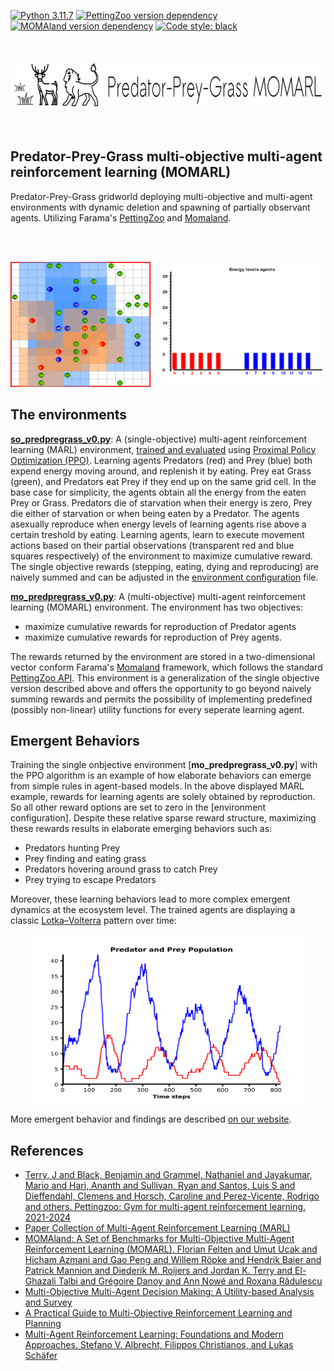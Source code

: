 [![Python 3.11.7](https://img.shields.io/badge/python-3.11.7-blue.svg)](https://www.python.org/downloads/release/python-3117/)
[![PettingZoo version dependency](https://img.shields.io/badge/PettingZoo-v1.24.3-blue)]()
[![MOMAland version dependency](https://img.shields.io/badge/MOMAland-v0.1.1-blue)]()
[![Code style: black](https://img.shields.io/badge/code%20style-black-000000.svg)](https://github.com/psf/black)


</br>
<p align="center">
    <img src="https://github.com/doesburg11/PredPreyGrass/blob/main/assets/images/readme/mo_predpreygrass.png" width="700" height="80"/> 
</p>
</br>

## Predator-Prey-Grass multi-objective multi-agent reinforcement learning (MOMARL)
Predator-Prey-Grass gridworld deploying multi-objective and multi-agent environments with dynamic deletion and spawning of partially observant agents. Utilizing Farama's [PettingZoo](https://pettingzoo.farama.org/) and [Momaland](https://momaland.farama.org/).

</br>
</br>
<p align="center">
    <img src="https://github.com/doesburg11/PredPreyGrass/blob/main/assets/gif/predpreygrass.gif" width="1000" height="200"/>
</p>

## The environments
[**so_predpregrass_v0.py**](https://github.com/doesburg11/PredPreyGrass/tree/main/predpreygrass/envs/_so_predpreygrass_v0): A (single-objective) multi-agent reinforcement learning (MARL) environment, [trained and evaluated](https://github.com/doesburg11/PredPreyGrass/tree/main/predpreygrass/optimizations/so_predpreygrass_v0) using [Proximal Policy Optimization (PPO)](https://stable-baselines3.readthedocs.io/en/master/modules/ppo.html). Learning agents Predators (red) and Prey (blue) both expend energy moving around, and replenish it by eating. Prey eat Grass (green), and Predators eat Prey if they end up on the same grid cell. In the base case for simplicity, the agents obtain all the energy from the eaten Prey or Grass. Predators die of starvation when their energy is zero, Prey die either of starvation or when being eaten by a Predator. The agents asexually reproduce when energy levels of learning agents rise above a certain treshold by eating. Learning agents, learn to execute movement actions based on their partial observations (transparent red and blue squares respectively) of the environment to maximize cumulative reward. The single objective rewards (stepping, eating, dying and reproducing) are naively summed and can be adjusted in the [environment configuration](https://github.com/doesburg11/PredPreyGrass/blob/main/predpreygrass/envs/_so_predpreygrass_v0/config/so_config_predpreygrass.py) file. 

[**mo_predpregrass_v0.py**](https://github.com/doesburg11/PredPreyGrass/tree/main/predpreygrass/envs/_mo_predpreygrass_v0):  A (multi-objective) multi-agent reinforcement learning (MOMARL) environment. The environment has two objectives: 
- maximize cumulative rewards for reproduction of Predator agents
- maximize cumulative rewards for reproduction of Prey agents. 

The rewards returned by the environment are stored in a two-dimensional vector conform Farama's [Momaland](https://momaland.farama.org/) framework, which follows the standard [PettingZoo API](https://pettingzoo.farama.org/). This environment is a generalization of the single objective version described above and offers the opportunity to go beyond naively summing rewards and permits the possibility of implementing predefined (possibly non-linear) utility functions for every seperate learning agent.

## Emergent Behaviors
Training the single onbjective environment [**mo_predpregrass_v0.py**] with the PPO algorithm is an example of how elaborate behaviors can emerge from simple rules in agent-based models. In the above displayed MARL example, rewards for learning agents are solely obtained by reproduction. So all other reward options are set to zero in the [environment configuration]. Despite these relative sparse reward structure, maximizing these rewards results in elaborate emerging behaviors such as: 
- Predators hunting Prey 
- Prey finding and eating grass 
- Predators hovering around grass to catch Prey 
- Prey trying to escape Predators

Moreover, these learning behaviors lead to more complex emergent dynamics at the ecosystem level. The trained agents are displaying a classic [Lotka–Volterra](https://en.wikipedia.org/wiki/Lotka%E2%80%93Volterra_equations) pattern over time:

<p align="center">
    <img src="https://github.com/doesburg11/PredPreyGrass/blob/main/assets/images/readme/PredPreyPopulation_episode.png" width="450" height="270"/>
</p>

More emergent behavior and findings are described [on our website](https://www.behaviorpatterns.info/predator-prey-grass-project/).

<!--
## Installation

**Editor used:** Visual Studio Code 1.93.1 on Linux Mint 21.3 Cinnamon

1. Clone the repository: 
   ```bash
   git clone https://github.com/doesburg11/PredPreyGrass.git
   ```
2. Open Visual Studio Code and execute:
   - Press `ctrl+shift+p`
   - Type and choose: "Python: Create Environment..."
   - Choose environment: Conda 
   - Choose interpreter: Python 3.11.7
   - Open a new terminal
   - Install dependencies:
   ```bash
   pip install -r requirements.txt
   ```
3. If encountering "ERROR: Failed building wheel for box2d-py," run:
   ```bash
   conda install swig
   ```
   and
   ```bash
   pip install box2d box2d-kengz
   ```
4. Alternative 1:
   ```bash
   pip install wheel setuptools pip --upgrade
   pip install swig
   pip install gymnasium[box2d]
   ``` 
6. Alternative 2: a workaround is to copy Box2d files from [assets/box2d](https://github.com/doesburg11/PredPreyGrass/tree/main/assets/box2d) to the site-packages directory.
7. If facing "libGL error: failed to load driver: swrast," execute:
    ```bash
    conda install -c conda-forge gcc=12.1.0
    
## Getting started

### Visualize a random policy
In Visual Studio Code run:
```predpreygrass/optimizations/so_predpreygrass_v0/evaluation/so_simple_aec_random_policy.py```
</br>
<p align="center">
    <img src="https://github.com/doesburg11/PredPreyGrass/blob/main/assets/gif/predpreygrass_random.gif" width="1000" height="200"/>
</p>


### Training and visualize trained model using PPO from stable baselines3

Adjust parameters accordingly in:

```predpreygrass/envs/_so_predpreygrass_v0/config/so_config_predpreygrass.py```

In Visual Studio Code run:

```predpreygrass/optimizations/so_predpreygrass_v0/training/so_predpreygrass_v0_train_ppo.py```

To evaluate and visualize after training follow instructions in:

```predpreygrass/optimizations/so_predpreygrass_v0/evaluation/so_evaluate_ppo_from_file.py```

Batch training and evaluating in one go:

```predpreygrass/optimizations/so_predpreygrass_v0/evaluation/so_parameter_variation_train_ppo_and_evaluate.py```
-->
## References

- [Terry, J and Black, Benjamin and Grammel, Nathaniel and Jayakumar, Mario and Hari, Ananth and Sullivan, Ryan and Santos, Luis S and Dieffendahl, Clemens and Horsch, Caroline and Perez-Vicente, Rodrigo and others. Pettingzoo: Gym for multi-agent reinforcement learning. 2021-2024](https://pettingzoo.farama.org/)    
- [Paper Collection of Multi-Agent Reinforcement Learning (MARL)](https://github.com/LantaoYu/MARL-Papers)
- [MOMAland: A Set of Benchmarks for Multi-Objective Multi-Agent Reinforcement Learning (MOMARL). Florian Felten and Umut Ucak and Hicham Azmani and Gao Peng and Willem Röpke and Hendrik Baier and Patrick Mannion and Diederik M. Roijers and Jordan K. Terry and El-Ghazali Talbi and Grégoire Danoy and Ann Nowé and Roxana Rădulescu](https://momaland.farama.org/)
- [Multi-Objective Multi-Agent Decision Making: A Utility-based Analysis and Survey](https://arxiv.org/abs/1909.02964)
- [A Practical Guide to Multi-Objective Reinforcement Learning and Planning](https://arxiv.org/abs/2103.09568)
- [Multi-Agent Reinforcement Learning: Foundations and Modern Approaches. Stefano V. Albrecht, Filippos Christianos, and Lukas Schäfer](https://www.marl-book.com/download/marl-book.pdf)




